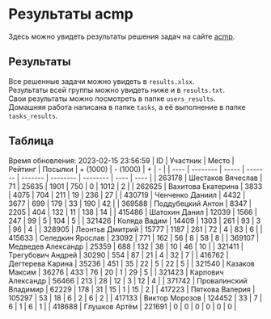 # Результаты acmp
Здесь можно увидеть результаты решения задач на сайте [acmp](https://acmp.ru). 

## Результаты
Все решенные задачи можно увидеть в `results.xlsx`.  
Результаты всей группы можно увидеть ниже и в `results.txt`.  
Свои результаты можно посмотреть в папке `users_results`.  
Домашняя работа написана в папке `tasks`, а её выполнение в папке `tasks_results`.

## Таблица
Время обновления: 2023-02-15 23:56:59
| ID   | Участник | Место | Рейтинг | Посылки | + (1000) | - (1000) | +    | -    |
| ---- | -------- | ----- | ------- | ------- | -------- | -------- | ---- | ---- |
| 263178 | Шестаков Вячеслав | 71 | 25635 | 1901 | 750 | 0 | 1012 | 2 |
| 262625 | Вахитова Екатерина | 3833 | 4075 | 704 | 211 | 19 | 236 | 27 |
| 430719 | Ченченко Даниил | 4432 | 3677 | 699 | 179 | 33 | 190 | 42 |
| 369588 | Поддубецкий Антон | 8347 | 2205 | 404 | 132 | 11 | 138 | 14 |
| 415486 | Шатохин Данил | 12039 | 1566 | 247 | 99 | 5 | 104 | 5 |
| 321426 | Коляда Вадим | 14409 | 1303 | 261 | 93 | 3 | 96 | 4 |
| 328905 | Леонтьв Дмитрий | 15777 | 1187 | 261 | 72 | 4 | 83 | 6 |
| 415633 | Селедкин Ярослав | 23092 | 771 | 162 | 56 | 8 | 58 | 8 |
| 369107 | Медведев Александр | 25359 | 688 | 132 | 38 | 10 | 46 | 10 |
| 321411 | Трегубович Андрей | 30290 | 554 | 87 | 21 | 4 | 32 | 7 |
| 416762 | Дегтерева Карина | 35236 | 451 | 35 | 22 | 5 | 22 | 5 |
| 321540 | Казаков Максим | 36276 | 433 | 76 | 20 | 1 | 29 | 5 |
| 321423 | Карпович Александр | 56466 | 213 | 28 | 12 | 3 | 12 | 4 |
| 371742 | Провалинский Владимир | 62229 | 178 | 31 | 15 | 1 | 15 | 2 |
| 417223 | Пяткова Валерия | 105297 | 53 | 18 | 6 | 2 | 6 | 2 |
| 417133 | Виктор Морозов | 124452 | 33 | 7 | 6 | 1 | 6 | 1 |
| 418688 | Глушков Артём | 221691 | 0 | 0 | 0 | 0 | 0 | 0 |
